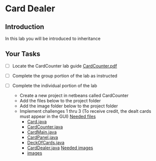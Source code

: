 # Card Dealer

## Introduction
In this lab you will be introduced to inheritance

## Your Tasks

- [ ] Locate the CardCounter lab guide [CardCounter.pdf](CardCounter.pdf)

- [ ] Complete the group portion of the lab as instructed

- [ ] Complete the individual portion of the lab

	* Create a new project in netbeans called CardCounter
	* Add the files below to the project folder
	* Add the image folder below to the project folder
	* Implement challenges 1 thru 3 (To receive credit, the dealt cards must appear in the GUI)
	<u>Needed files</u>
		- [Card.java](Card.java)
		- [CardCounter.java](CardCounter.java)
		- [CardMain.java](CardMain.java)
		- [CardPanel.java](CardPanel.java)
		- [DeckOfCards.java](DeckOfCards.java) 
		- [CardDealer.java](CardDealer.java)
	<u>Needed images</u>
		- [images](images)



